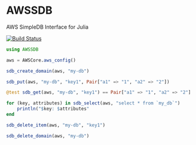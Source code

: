 # AWSSDB

AWS SimpleDB Interface for Julia

[![Build Status](https://travis-ci.org/samoconnor/AWSSDB.jl.svg)](https://travis-ci.org/samoconnor/AWSSDB.jl)

```julia
using AWSSDB

aws = AWSCore.aws_config()

sdb_create_domain(aws, "my-db")

sdb_put(aws, "my-db", "key1", Pair["a1" => "1", "a2" => "2"])

@test sdb_get(aws, "my-db", "key1") == Pair["a1" => "1", "a2" => "2"]

for (key, attributes) in sdb_select(aws, "select * from `my_db`")
    println("$key: $attributes"
end

sdb_delete_item(aws, "my-db", "key1")

sdb_delete_domain(aws, "my-db")
```
